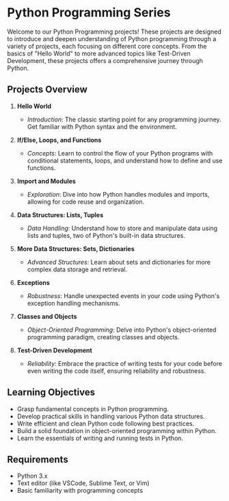 # Python Programming Series

Welcome to our Python Programming projects! These projects are designed to introduce and deepen understanding of Python programming through a variety of projects, each focusing on different core concepts. From the basics of "Hello World" to more advanced topics like Test-Driven Development, these projects offers a comprehensive journey through Python.

## Projects Overview

1. **Hello World**
   - _Introduction_: The classic starting point for any programming journey. Get familiar with Python syntax and the environment.
   
2. **If/Else, Loops, and Functions**
   - _Concepts_: Learn to control the flow of your Python programs with conditional statements, loops, and understand how to define and use functions.

3. **Import and Modules**
   - _Exploration_: Dive into how Python handles modules and imports, allowing for code reuse and organization.

4. **Data Structures: Lists, Tuples**
   - _Data Handling_: Understand how to store and manipulate data using lists and tuples, two of Python's built-in data structures.

5. **More Data Structures: Sets, Dictionaries**
   - _Advanced Structures_: Learn about sets and dictionaries for more complex data storage and retrieval.

6. **Exceptions**
   - _Robustness_: Handle unexpected events in your code using Python's exception handling mechanisms.

7. **Classes and Objects**
   - _Object-Oriented Programming_: Delve into Python's object-oriented programming paradigm, creating classes and objects.

8. **Test-Driven Development**
   - _Reliability_: Embrace the practice of writing tests for your code before even writing the code itself, ensuring reliability and robustness.

## Learning Objectives
- Grasp fundamental concepts in Python programming.
- Develop practical skills in handling various Python data structures.
- Write efficient and clean Python code following best practices.
- Build a solid foundation in object-oriented programming within Python.
- Learn the essentials of writing and running tests in Python.

## Requirements
- Python 3.x
- Text editor (like VSCode, Sublime Text, or Vim)
- Basic familiarity with programming concepts

